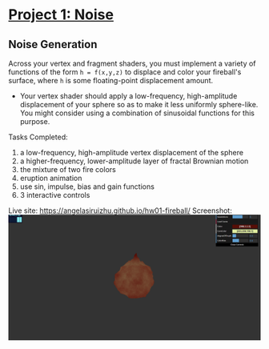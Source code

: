 # [Project 1: Noise](https://github.com/CIS-566-Fall-2022/hw01-fireball-base)


## Noise Generation

Across your vertex and fragment shaders, you must implement a variety of functions of the form `h = f(x,y,z)` to displace and color your fireball's surface, where `h` is some floating-point displacement amount.

- Your vertex shader should apply a low-frequency, high-amplitude displacement of your sphere so as to make it less uniformly sphere-like. You might consider using a combination of sinusoidal functions for this purpose.

Tasks Completed:
1. a low-frequency, high-amplitude vertex displacement of the sphere
2. a higher-frequency, lower-amplitude layer of fractal Brownian motion
3. the mixture of two fire colors 
4. eruption animation
5. use sin, impulse, bias and gain functions 
6. 3 interactive controls

Live site: https://angelasiruizhu.github.io/hw01-fireball/
Screenshot:
![alt text](image.png)